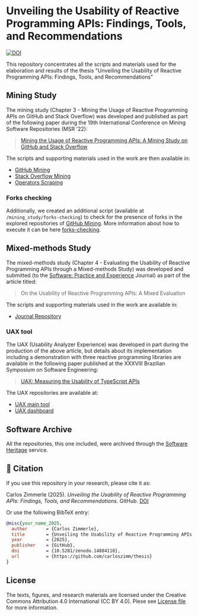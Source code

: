 # Unveiling the Usability of Reactive Programming APIs: Findings, Tools, and Recommendations
[![DOI](https://zenodo.org/badge/DOI/10.5281/zenodo.14884110.svg)](https://doi.org/10.5281/zenodo.14884110)

This repository concentrates all the scripts and materials used for the elaboration and results of the thesis "Unveiling the Usability of Reactive Programming APIs: Findings, Tools, and Recommendations"

## Mining Study
The mining study (Chapter 3 - Mining the Usage of Reactive Programming APIs on GitHub and Stack Overflow) was developed and published as part of the following paper during the 19th International Conference on Mining Software Repositories (MSR '22):
> [Mining the Usage of Reactive Programming APIs: A Mining Study on GitHub and Stack Overflow](https://dl.acm.org/doi/10.1145/3524842.3527966)

The scripts and supporting materials used in the work are then available in:
* [GitHub Mining](https://github.com/carloszimm/gh-mining-msr22)
* [Stack Overflow Mining](https://github.com/carloszimm/so-mining-msr22)
* [Operators Scraping](https://github.com/carloszimm/rx-scraping-msr22)

### Forks checking
 Additionally, we created an additional script (available at `/mining_study/forks-checking`) to check for the presence of forks in the explored repositories of [GitHub Mining](https://github.com/carloszimm/gh-mining-msr22). More information about how to execute it can be here [forks-checking](https://github.com/carloszimm/thesis/tree/main/mining_study/forks-checking).

## Mixed-methods Study
The mixed-methods study (Chapter 4 - Evaluating the Usability of Reactive Programming APIs through a Mixed-methods Study) was developed and submitted (to the [Software: Practice and Experience](https://onlinelibrary.wiley.com/journal/1097024x) Journal) as part of the article titled:
> On the Usability of Reactive Programming APIs: A Mixed Evaluation

The scripts and supporting materials used in the work are available in:
* [Journal Repository](https://github.com/carloszimm/reactiveusability24)

### UAX tool
The UAX (Usability Analyzer Experience) was developed in part during the production of the above article, but details about its implementation including a demonstration with three reactive programming libraries are available in the following paper published at the XXXVIII Brazilian Symposium on Software Engineering:
> [UAX: Measuring the Usability of TypeScript APIs](https://sol.sbc.org.br/index.php/sbes/article/view/30429)

The UAX repositories are available at:
* [UAX main tool](https://github.com/uax-analyzer/uax)
* [UAX dashboard](https://github.com/uax-analyzer/uax-ui)

## Software Archive
All the repositories, this one included, were archived through the [Software Heritage](https://www.softwareheritage.org) service.

## 📖 Citation

If you use this repository in your research, please cite it as:

Carlos Zimmerle (2025). *Unveiling the Usability of Reactive Programming APIs: Findings, Tools, and Recommendations*. GitHub. [DOI](https://doi.org/10.5281/zenodo.14884110)

Or use the following BibTeX entry:

```bibtex
@misc{your_name_2025,
  author       = {Carlos Zimmerle},
  title        = {Unveiling the Usability of Reactive Programming APIs: Findings, Tools, and Recommendations},
  year         = {2025},
  publisher    = {GitHub},
  doi          = {10.5281/zenodo.14884110},
  url          = {https://github.com/carloszimm/thesis}
}
```

## License
The texts, figures, and research materials are licensed under the Creative Commons Attribution 4.0 International (CC BY 4.0). Plese see [License file](https://github.com/carloszimm/thesis/blob/main/LICENSE.md) for more information.

